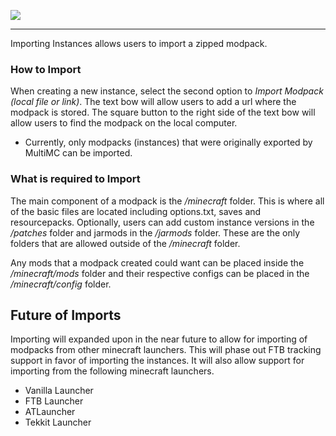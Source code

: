 ![](http://i.imgur.com/5I3Xs0U.png)
***
Importing Instances allows users to import a zipped modpack.

### How to Import
When creating a new instance, select the second option to _Import Modpack (local file or link)_. The text bow will allow users to add a url where the modpack is stored. The square button to the right side of the text bow will allow users to find the modpack on the local computer. 

* Currently, only modpacks (instances) that were originally exported by MultiMC can be imported.

### What is required to Import
The main component of a modpack is the _/minecraft_ folder. This is where all of the basic files are located including options.txt, saves and resourcepacks. Optionally, users can add custom instance versions in the _/patches_ folder and jarmods in the _/jarmods_ folder. These are the only folders that are allowed outside of the _/minecraft_ folder.

Any mods that a modpack created could want can be placed inside the _/minecraft/mods_ folder and their respective configs can be placed in the _/minecraft/config_ folder.

## Future of Imports
Importing will expanded upon in the near future to allow for importing of modpacks from other minecraft launchers. This will phase out FTB tracking support in favor of importing the instances. It will also allow support for importing from the following minecraft launchers.
* Vanilla Launcher
* FTB Launcher
* ATLauncher
* Tekkit Launcher